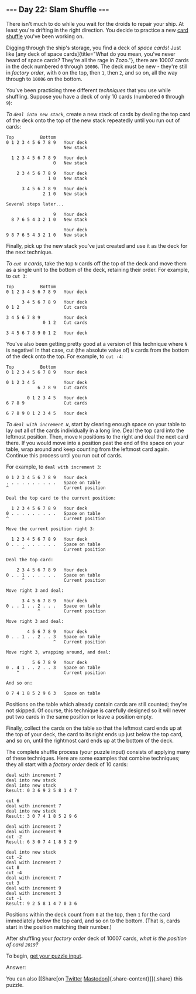--- Day 22: Slam Shuffle ---
----------------------------

There isn't much to do while you wait for the droids to repair your
ship. At least you're drifting in the right direction. You decide to
practice a new [card shuffle](https://en.wikipedia.org/wiki/Shuffling)
you've been working on.

Digging through the ship's storage, you find a deck of *space cards*!
Just like [any deck of space
cards]{title="What do you mean, you've never heard of space cards? They're all the rage in Zozo."},
there are 10007 cards in the deck numbered `0` through `10006`. The deck
must be new - they're still in *factory order*, with `0` on the top,
then `1`, then `2`, and so on, all the way through to `10006` on the
bottom.

You've been practicing three different *techniques* that you use while
shuffling. Suppose you have a deck of only 10 cards (numbered `0`
through `9`):

*To `deal into new stack`*, create a new stack of cards by dealing the
top card of the deck onto the top of the new stack repeatedly until you
run out of cards:

    Top          Bottom
    0 1 2 3 4 5 6 7 8 9   Your deck
                          New stack

      1 2 3 4 5 6 7 8 9   Your deck
                      0   New stack

        2 3 4 5 6 7 8 9   Your deck
                    1 0   New stack

          3 4 5 6 7 8 9   Your deck
                  2 1 0   New stack

    Several steps later...

                      9   Your deck
      8 7 6 5 4 3 2 1 0   New stack

                          Your deck
    9 8 7 6 5 4 3 2 1 0   New stack

Finally, pick up the new stack you've just created and use it as the
deck for the next technique.

*To `cut N` cards*, take the top `N` cards off the top of the deck and
move them as a single unit to the bottom of the deck, retaining their
order. For example, to `cut 3`:

    Top          Bottom
    0 1 2 3 4 5 6 7 8 9   Your deck

          3 4 5 6 7 8 9   Your deck
    0 1 2                 Cut cards

    3 4 5 6 7 8 9         Your deck
                  0 1 2   Cut cards

    3 4 5 6 7 8 9 0 1 2   Your deck

You've also been getting pretty good at a version of this technique
where `N` is negative! In that case, cut (the absolute value of) `N`
cards from the bottom of the deck onto the top. For example, to
`cut -4`:

    Top          Bottom
    0 1 2 3 4 5 6 7 8 9   Your deck

    0 1 2 3 4 5           Your deck
                6 7 8 9   Cut cards

            0 1 2 3 4 5   Your deck
    6 7 8 9               Cut cards

    6 7 8 9 0 1 2 3 4 5   Your deck

*To `deal with increment N`*, start by clearing enough space on your
table to lay out all of the cards individually in a long line. Deal the
top card into the leftmost position. Then, move `N` positions to the
right and deal the next card there. If you would move into a position
past the end of the space on your table, wrap around and keep counting
from the leftmost card again. Continue this process until you run out of
cards.

For example, to `deal with increment 3`:

    0 1 2 3 4 5 6 7 8 9   Your deck
    . . . . . . . . . .   Space on table
    ^                     Current position

    Deal the top card to the current position:

      1 2 3 4 5 6 7 8 9   Your deck
    0 . . . . . . . . .   Space on table
    ^                     Current position

    Move the current position right 3:

      1 2 3 4 5 6 7 8 9   Your deck
    0 . . . . . . . . .   Space on table
          ^               Current position

    Deal the top card:

        2 3 4 5 6 7 8 9   Your deck
    0 . . 1 . . . . . .   Space on table
          ^               Current position

    Move right 3 and deal:

          3 4 5 6 7 8 9   Your deck
    0 . . 1 . . 2 . . .   Space on table
                ^         Current position

    Move right 3 and deal:

            4 5 6 7 8 9   Your deck
    0 . . 1 . . 2 . . 3   Space on table
                      ^   Current position

    Move right 3, wrapping around, and deal:

              5 6 7 8 9   Your deck
    0 . 4 1 . . 2 . . 3   Space on table
        ^                 Current position

    And so on:

    0 7 4 1 8 5 2 9 6 3   Space on table

Positions on the table which already contain cards are still counted;
they're not skipped. Of course, this technique is carefully designed so
it will never put two cards in the same position or leave a position
empty.

Finally, collect the cards on the table so that the leftmost card ends
up at the top of your deck, the card to its right ends up just below the
top card, and so on, until the rightmost card ends up at the bottom of
the deck.

The complete shuffle process (your puzzle input) consists of applying
many of these techniques. Here are some examples that combine
techniques; they all start with a *factory order* deck of 10 cards:

    deal with increment 7
    deal into new stack
    deal into new stack
    Result: 0 3 6 9 2 5 8 1 4 7

    cut 6
    deal with increment 7
    deal into new stack
    Result: 3 0 7 4 1 8 5 2 9 6

    deal with increment 7
    deal with increment 9
    cut -2
    Result: 6 3 0 7 4 1 8 5 2 9

    deal into new stack
    cut -2
    deal with increment 7
    cut 8
    cut -4
    deal with increment 7
    cut 3
    deal with increment 9
    deal with increment 3
    cut -1
    Result: 9 2 5 8 1 4 7 0 3 6

Positions within the deck count from `0` at the top, then `1` for the
card immediately below the top card, and so on to the bottom. (That is,
cards start in the position matching their number.)

After shuffling your *factory order* deck of 10007 cards, *what is the
position of card `2019`?*

To begin, [get your puzzle input](22/input).

Answer:

You can also [\[Share[on
[Twitter](https://twitter.com/intent/tweet?text=%22Slam+Shuffle%22+%2D+Day+22+%2D+Advent+of+Code+2019&url=https%3A%2F%2Fadventofcode%2Ecom%2F2019%2Fday%2F22&related=ericwastl&hashtags=AdventOfCode)
[Mastodon](javascript:void(0);)]{.share-content}\]]{.share} this puzzle.
